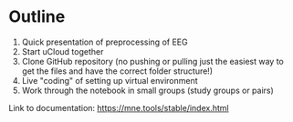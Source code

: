 # Outline
1. Quick presentation of preprocessing of EEG 
2. Start uCloud together
3. Clone GitHub repository (no pushing or pulling just the easiest way to get the files and have the correct folder structure!)
4. Live "coding" of setting up virtual environment 
3. Work through the notebook in small groups (study groups or pairs)


Link to documentation: https://mne.tools/stable/index.html